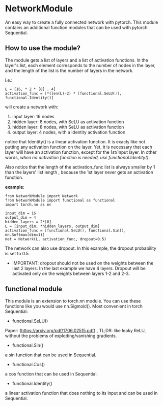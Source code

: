 # NetworkModule
An easy way to create a fully connected network with pytorch. 
This module contains an additional function modules that can be used with pytorch Sequential.

## How to use the module?

The module gets a list of layers and a list of activation functions.
In the layer's list, each element corresponds to the number of nodes in the layer, and the length of the list is the number of layers in the network.

i.e.:
```
L = [16, * 2 * [8] , 4]
activation_func = [*(len(L)-2) * [functional.SeLU()], functional.Identity()]
```
will create a network with:
1. input layer: 16 nodes
2. hidden layer: 8 nodes, with SeLU as activation function 
3. hidden layer: 8 nodes, with SeLU as activation function 
4. output layer: 4 nodes, with a Identity activation function

notice that Identity() is a linear activation function. It is exacly like not putting any activation function on the layer. Yet, it is necessary that each layer will have an activation function, except for the 1st/Input layer. In other words, *when no activation function is needed, use functional.Identity()*.

Also notice that the length of the activation_func list is always smaller by 1 than the layers' list length , because the 1st layer never gets an activation function.



**example:**

```
from NetworkModule import Network
from NetworkModule import functional as functional
import torch.nn as nn

input_dim = 16
output_dim = 4
hidden_layers = 2*[8]
L = [input_dim, *hidden_layers, output_dim]
activation_func = [functional.SeLU(), functional.Sin(), nn.Softmax(dim=1)]
net = Network(L, activation_func, dropout=0.5)
```

The network can also use dropout. In this example, the dropout probability is set to 0.5.
- IMPORTANT: dropout should not be used on the weights between the last 2 layers. In the last example we have 4 layers. Dropout will be activated only on the weights between layers 1-2 and 2-3.

## functional module
This module is an extension to torch.nn module. 
You can use these functions like you would use nn.Sigmoid(). Most convenient in torch Sequential:

- functional.SeLU()

Paper: (https://arxiv.org/pdf/1706.02515.pdf) , TL;DR: like leaky ReLU, without the problems of exploding/vanishing gradients.

- functional.Sin()

a sin function that can be used in Sequential.

- functional.Cos()

a cos function that can be used in Sequential.

- functional.Identity()

a linear activation function that does nothing to its input and can be used in Sequential.
